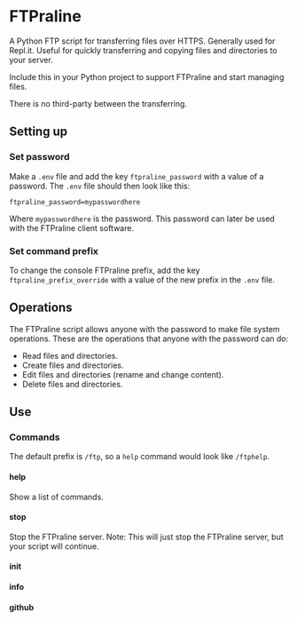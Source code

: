 # FTPraline
A Python FTP script for transferring files over HTTPS.
Generally used for Repl.it.
Useful for quickly transferring and copying files and directories to your server.

Include this in your Python project to support FTPraline and start managing files.

There is no third-party between the transferring.

## Setting up
### Set password
Make a `.env` file and add the key `ftpraline_password` with a value of a password.
The `.env` file should then look like this:
```
ftpraline_password=mypasswordhere
```
Where `mypasswordhere` is the password.
This password can later be used with the FTPraline client software.
### Set command prefix
To change the console FTPraline prefix, add the key `ftpraline_prefix_override` with a value of the new prefix in the `.env` file.

## Operations
The FTPraline script allows anyone with the password to make file system operations.
These are the operations that anyone with the password can do:
* Read files and directories.
* Create files and directories.
* Edit files and directories (rename and change content).
* Delete files and directories.

## Use
### Commands
The default prefix is `/ftp`, so a `help` command would look like `/ftphelp`.
#### help
Show a list of commands.
#### stop
Stop the FTPraline server.
Note: This will just stop the FTPraline server, but your script will continue.
#### init

#### info

#### github
